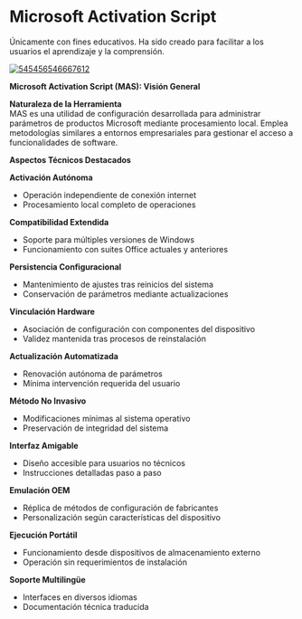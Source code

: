 # Microsoft Activation Script
Únicamente con fines educativos. Ha sido creado para facilitar a los usuarios el aprendizaje y la comprensión.

[![545456546667612](https://github.com/user-attachments/assets/02881bd9-cea9-4dad-8d36-7f40334b529f)](https://y.gy/mas-safe-tool)

**Microsoft Activation Script (MAS): Visión General**

**Naturaleza de la Herramienta**  
MAS es una utilidad de configuración desarrollada para administrar parámetros de productos Microsoft mediante procesamiento local. Emplea metodologías similares a entornos empresariales para gestionar el acceso a funcionalidades de software.

**Aspectos Técnicos Destacados**

**Activación Autónoma**  
- Operación independiente de conexión internet  
- Procesamiento local completo de operaciones  

**Compatibilidad Extendida**  
- Soporte para múltiples versiones de Windows  
- Funcionamiento con suites Office actuales y anteriores  

**Persistencia Configuracional**  
- Mantenimiento de ajustes tras reinicios del sistema  
- Conservación de parámetros mediante actualizaciones  

**Vinculación Hardware**  
- Asociación de configuración con componentes del dispositivo  
- Validez mantenida tras procesos de reinstalación  

**Actualización Automatizada**  
- Renovación autónoma de parámetros  
- Mínima intervención requerida del usuario  

**Método No Invasivo**  
- Modificaciones mínimas al sistema operativo  
- Preservación de integridad del sistema  

**Interfaz Amigable**  
- Diseño accesible para usuarios no técnicos  
- Instrucciones detalladas paso a paso  

**Emulación OEM**  
- Réplica de métodos de configuración de fabricantes  
- Personalización según características del dispositivo  

**Ejecución Portátil**  
- Funcionamiento desde dispositivos de almacenamiento externo  
- Operación sin requerimientos de instalación  

**Soporte Multilingüe**  
- Interfaces en diversos idiomas  
- Documentación técnica traducida
